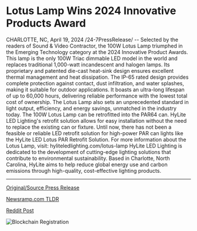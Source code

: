 # Lotus Lamp Wins 2024 Innovative Products Award

CHARLOTTE, NC, April 19, 2024 /24-7PressRelease/ -- Selected by the readers of Sound & Video Contractor, the 100W Lotus Lamp triumphed in the Emerging Technology category at the 2024 Innovative Product Awards. This lamp is the only 100W Triac dimmable LED model in the world and replaces traditional 1,000-watt incandescent and halogen lamps. Its proprietary and patented die-cast heat-sink design ensures excellent thermal management and heat dissipation.  The IP-65 rated design provides complete protection against contact, dust infiltration, and water splashes, making it suitable for outdoor applications. It boasts an ultra-long lifespan of up to 60,000 hours, delivering reliable performance with the lowest total cost of ownership. The Lotus Lamp also sets an unprecedented standard in light output, efficiency, and energy savings, unmatched in the industry today.  The 100W Lotus Lamp can be retrofitted into the PAR64 can. HyLite LED Lighting's retrofit solution allows for easy installation without the need to replace the existing can or fixture. Until now, there has not been a feasible or reliable LED retrofit solution for high-power PAR can lights like the HyLite LED Lotus PAR Retrofit Solution.  For more information about the Lotus Lamp, visit: hyliteledlighting.com/lotus-lamp  HyLite LED Lighting is dedicated to the development of cutting-edge lighting solutions that contribute to environmental sustainability. Based in Charlotte, North Carolina, HyLite aims to help reduce global energy use and carbon emissions through high-quality, cost-effective lighting products. 

---

[Original/Source Press Release](https://www.24-7pressrelease.com/press-release/510129/lotus-lamp-wins-2024-innovative-products-award)
                    

[Newsramp.com TLDR](None) 



[Reddit Post](https://www.reddit.com/r/AwardsAndRecognition/comments/1c874s8/100w_lotus_lamp_triumphs_at_2024_innovative/) 



![Blockchain Registration](https://cdn.newsramp.app/24-7PressRelease/qrcode/244/19/seekmo9q.webp)